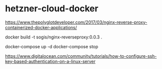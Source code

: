# hetzner-cloud-docker

https://www.thepolyglotdeveloper.com/2017/03/nginx-reverse-proxy-containerized-docker-applications/


docker build -t sogis/nginx-reverseproxy:0.0.3 .

docker-compose up -d
docker-compose stop


https://www.digitalocean.com/community/tutorials/how-to-configure-ssh-key-based-authentication-on-a-linux-server


